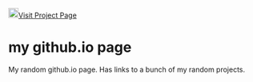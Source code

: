 <a href="https://michaellesirge.github.io/"><img src="https://github.com/michael-lesirge/simple-web-projects/assets/100492377/62bc38b9-1fa9-421d-93dc-041814e77ed0" alt="" width=20>Visit Project Page</a>

# my github.io page
My random github.io page. Has links to a bunch of my random projects.
